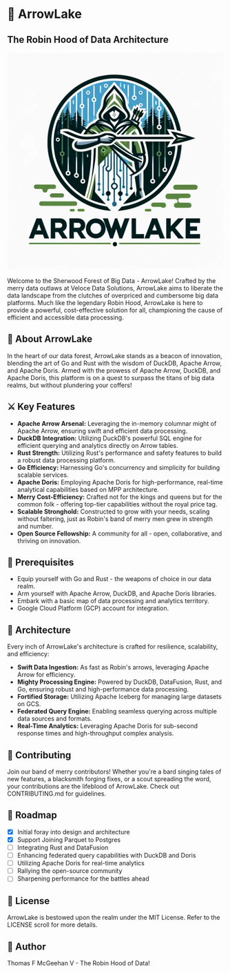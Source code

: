 # :bow_and_arrow: ArrowLake

## The Robin Hood of Data Architecture

![Alt text](assets/images/arrowlake.png)

Welcome to the Sherwood Forest of Big Data - ArrowLake! Crafted by the merry data outlaws at Veloce Data Solutions, ArrowLake aims to liberate the data landscape from the clutches of overpriced and cumbersome big data platforms. Much like the legendary Robin Hood, ArrowLake is here to provide a powerful, cost-effective solution for all, championing the cause of efficient and accessible data processing.

## :deciduous_tree: About ArrowLake

In the heart of our data forest, ArrowLake stands as a beacon of innovation, blending the art of Go and Rust with the wisdom of DuckDB, Apache Arrow, and Apache Doris. Armed with the prowess of Apache Arrow, DuckDB, and Apache Doris, this platform is on a quest to surpass the titans of big data realms, but without plundering your coffers!

## :crossed_swords: Key Features

- **Apache Arrow Arsenal:** Leveraging the in-memory columnar might of Apache Arrow, ensuring swift and efficient data processing.
- **DuckDB Integration:** Utilizing DuckDB's powerful SQL engine for efficient querying and analytics directly on Arrow tables.
- **Rust Strength:** Utilizing Rust's performance and safety features to build a robust data processing platform.
- **Go Efficiency:** Harnessing Go's concurrency and simplicity for building scalable services.
- **Apache Doris:** Employing Apache Doris for high-performance, real-time analytical capabilities based on MPP architecture.
- **Merry Cost-Efficiency:** Crafted not for the kings and queens but for the common folk - offering top-tier capabilities without the royal price tag.
- **Scalable Stronghold:** Constructed to grow with your needs, scaling without faltering, just as Robin's band of merry men grew in strength and number.
- **Open Source Fellowship:** A community for all - open, collaborative, and thriving on innovation.

## :scroll: Prerequisites

- Equip yourself with Go and Rust - the weapons of choice in our data realm.
- Arm yourself with Apache Arrow, DuckDB, and Apache Doris libraries.
- Embark with a basic map of data processing and analytics territory.
- Google Cloud Platform (GCP) account for integration.

## :european_castle: Architecture

Every inch of ArrowLake's architecture is crafted for resilience, scalability, and efficiency:

- **Swift Data Ingestion:** As fast as Robin's arrows, leveraging Apache Arrow for efficiency.
- **Mighty Processing Engine:** Powered by DuckDB, DataFusion, Rust, and Go, ensuring robust and high-performance data processing.
- **Fortified Storage:** Utilizing Apache Iceberg for managing large datasets on GCS.
- **Federated Query Engine:** Enabling seamless querying across multiple data sources and formats.
- **Real-Time Analytics:** Leveraging Apache Doris for sub-second response times and high-throughput complex analysis.

## :handshake: Contributing

Join our band of merry contributors! Whether you're a bard singing tales of new features, a blacksmith forging fixes, or a scout spreading the word, your contributions are the lifeblood of ArrowLake. Check out CONTRIBUTING.md for guidelines.

## :compass: Roadmap

- [x] Initial foray into design and architecture
- [x] Support Joining Parquet to Postgres
- [ ] Integrating Rust and DataFusion
- [ ] Enhancing federated query capabilities with DuckDB and Doris
- [ ] Utilizing Apache Doris for real-time analytics
- [ ] Rallying the open-source community
- [ ] Sharpening performance for the battles ahead

## :page_facing_up: License

ArrowLake is bestowed upon the realm under the MIT License. Refer to the LICENSE scroll for more details.

## :bow_and_arrow: Author

Thomas F McGeehan V - The Robin Hood of Data!
